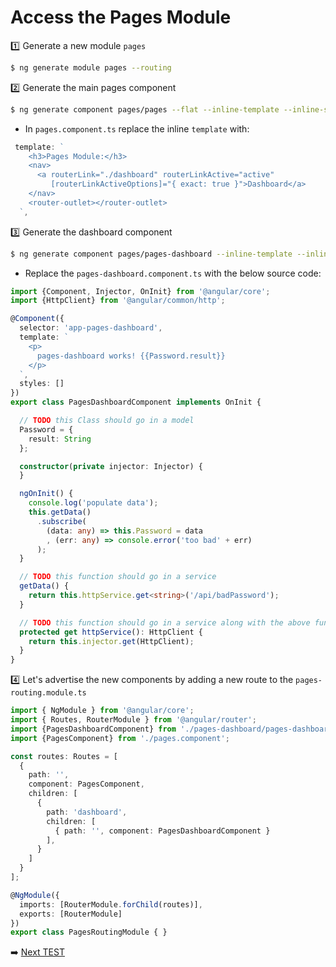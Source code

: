 # Access the Pages Module

:one: Generate a new module `pages`

```bash
$ ng generate module pages --routing
```

:two: Generate the main pages component

```bash
$ ng generate component pages/pages --flat --inline-template --inline-style --spec false
```

* In `pages.component.ts` replace the inline `template` with:

```typescript
 template: `
    <h3>Pages Module:</h3>
    <nav>
      <a routerLink="./dashboard" routerLinkActive="active"
         [routerLinkActiveOptions]="{ exact: true }">Dashboard</a>
    </nav>
    <router-outlet></router-outlet>
  `,
```

:three: Generate the dashboard component

```bash
$ ng generate component pages/pages-dashboard --inline-template --inline-style --spec false
```

* Replace the `pages-dashboard.component.ts` with the below source code:

```typescript
import {Component, Injector, OnInit} from '@angular/core';
import {HttpClient} from '@angular/common/http';

@Component({
  selector: 'app-pages-dashboard',
  template: `
    <p>
      pages-dashboard works! {{Password.result}}
    </p>
  `,
  styles: []
})
export class PagesDashboardComponent implements OnInit {

  // TODO this Class should go in a model
  Password = {
    result: String
  };

  constructor(private injector: Injector) {
  }

  ngOnInit() {
    console.log('populate data');
    this.getData()
      .subscribe(
        (data: any) => this.Password = data
        , (err: any) => console.error('too bad' + err)
      );
  }

  // TODO this function should go in a service
  getData() {
    return this.httpService.get<string>('/api/badPassword');
  }

  // TODO this function should go in a service along with the above function
  protected get httpService(): HttpClient {
    return this.injector.get(HttpClient);
  }
}
```

:four: Let's advertise the new components by adding a new route to the `pages-routing.module.ts`

```typescript
import { NgModule } from '@angular/core';
import { Routes, RouterModule } from '@angular/router';
import {PagesDashboardComponent} from './pages-dashboard/pages-dashboard.component';
import {PagesComponent} from './pages.component';

const routes: Routes = [
  {
    path: '',
    component: PagesComponent,
    children: [
      {
        path: 'dashboard',
        children: [
          { path: '', component: PagesDashboardComponent }
        ],
      }
    ]
  }
];

@NgModule({
  imports: [RouterModule.forChild(routes)],
  exports: [RouterModule]
})
export class PagesRoutingModule { }

```


:arrow_right: [Next TEST](./TEST.md)
